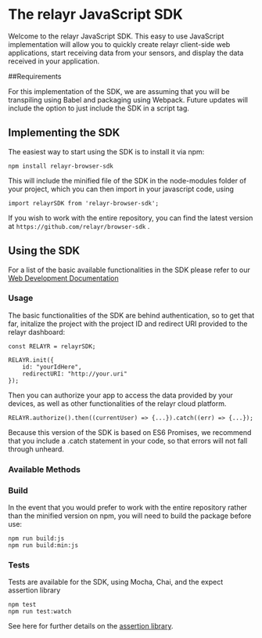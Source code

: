 The relayr JavaScript SDK
=========================

Welcome to the relayr JavaScript SDK. This easy to use JavaScript implementation will allow you to quickly create relayr client-side web applications, start receiving data from your sensors, and display the data received in your application.


##Requirements

For this implementation of the SDK, we are assuming that you will be transpiling using Babel and packaging using Webpack. Future updates will include the option to just include the SDK in a script tag. 

## Implementing the SDK

The easiest way to start using the SDK is to install it via npm:

```
npm install relayr-browser-sdk

```

This will include the minified file of the SDK in the node-modules folder of your project, which you can then import in your javascript code, using 

```
import relayrSDK from 'relayr-browser-sdk';
```
If you wish to work with the entire repository, you can find the latest version at `https://github.com/relayr/browser-sdk` . 



## Using the SDK

For a list of the basic available functionalities in the SDK please refer to our [Web Development Documentation](http://docs.relayr.io/Browser/)


### Usage

The basic functionalities of the SDK are behind authentication, so to get that far, initalize the project with the project ID and redirect URI provided to the relayr dashboard:

```
const RELAYR = relayrSDK;

RELAYR.init({
    id: "yourIdHere",
    redirectURI: "http://your.uri"
});
```
Then you can authorize your app to access the data provided by your devices, as well as other functionalities of the relayr cloud platform.

```
RELAYR.authorize().then((currentUser) => {...}).catch((err) => {...});
```
Because this version of the SDK is based on ES6 Promises, we recommend that you include a .catch statement in your code, so that errors will not fall through unheard. 

### Available Methods




### Build

In the event that you would prefer to work with the entire repository rather than the minified version on npm, you will need to build the package before use:

```
npm run build:js
npm run build:min:js
```

### Tests
Tests are available for the SDK, using Mocha, Chai, and the expect assertion library 

```
npm test
npm run test:watch
```
See here for further details on the [assertion library](https://github.com/mjackson/expect). 

